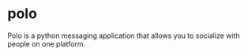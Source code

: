 # polo
Polo is a python messaging application that allows you to socialize with people on one platform.

